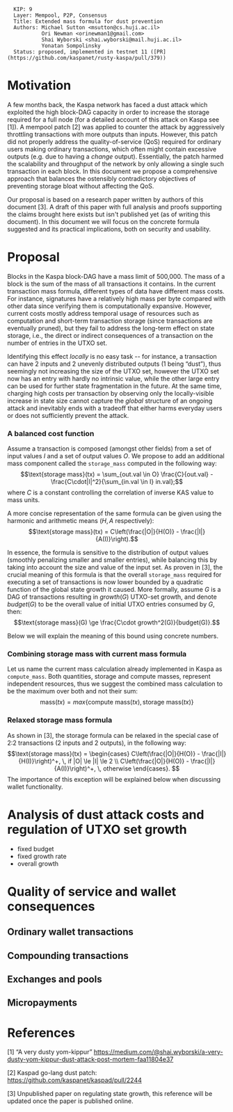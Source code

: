 ```
  KIP: 9
  Layer: Mempool, P2P, Consensus
  Title: Extended mass formula for dust prevention
  Authors: Michael Sutton <msutton@cs.huji.ac.il>
           Ori Newman <orinewman1@gmail.com>
           Shai Wyborski <shai.wyborski@mail.huji.ac.il>
           Yonatan Sompolinsky
  Status: proposed, implemented in testnet 11 ([PR](https://github.com/kaspanet/rusty-kaspa/pull/379))
```

# Motivation
A few months back, the Kaspa network has faced a dust attack which exploited the high block-DAG capacity in order to increase the storage required for a full node (for a detailed account of this attack on Kaspa see [1]). A mempool patch [2] was applied to counter the attack by aggressively throttling transactions with more outputs than inputs. However, this patch did not properly address the quality-of-service (QoS) required for ordinary users making ordinary transactions, which often might contain excessive outputs (e.g. due to having a *change* output). Essentially, the patch harmed the scalability and throughput of the network by only allowing a single such transaction in each block. In this document we propose a comprehensive approach that balances the ostensibly contradictory objectives of preventing storage bloat without affecting the QoS.

Our proposal is based on a research paper written by authors of this document [3]. A draft of this paper with full analysis and proofs supporting the claims brought here exists but isn't published yet (as of writing this document). In this document we will focus on the concrete formula suggested and its practical implications, both on security and usability.  

# Proposal
Blocks in the Kaspa block-DAG have a mass limit of 500,000. The mass of a block is the sum of the mass of all transactions it contains. In the current transaction mass formula, different types of data have different mass costs. For instance, signatures have a relatively high mass per byte compared with other data since verifying them is computationally expansive. However, current costs mostly address temporal usage of resources such as computation and short-term transaction storage (since transactions are eventually pruned), but they fail to address the long-term effect on state storage, i.e., the direct or indirect consequences of a transaction on the number of entries in the UTXO set. 

Identifying this effect *locally* is no easy task -- for instance, a transaction can have 2 inputs and 2 unevenly distributed outputs (1 being “dust”), thus seemingly not increasing the size of the UTXO set, however the UTXO set now has an entry with hardly no intrinsic value, while the other large entry can be used for further state fragmentation in the future. At the same time, charging high costs per transaction by observing only the locally-visible increase in state size cannot capture the *global* structure of an ongoing attack and inevitably ends with a tradeoff that either harms everyday users or does not sufficiently prevent the attack. 

### A balanced cost function
Assume a transaction is composed (amongst other fields) from a set of input values $I$ and a set of output values $O$. We propose to add an additional mass component called the `storage_mass` computed in the following way: 
$$\text{storage mass}(tx) = \sum_{out.val  \in  O} \frac{C}{out.val} - \frac{C\cdot|I|^2}{\sum_{in.val \in I} in.val};$$ 
where $C$ is a constant controlling the correlation of inverse KAS value to mass units. 

A more concise representation of the same formula can be given using the harmonic and arithmetic means ($H, A$ respectively):
$$\text{storage mass}(tx) = C\left(\frac{|O|}{H(O)} - \frac{|I|}{A(I)}\right).$$

In essence, the formula is sensitive to the distribution of output values (smoothly penalizing smaller and smaller entries), while balancing this by taking into account the size and value of the input set. As proven in [3], the crucial meaning of this formula is that the overall `storage_mass` required for executing a set of transactions is now lower bounded by a quadratic function of the global state growth it caused. More formally, assume $G$ is a DAG of transactions resulting in $growth(G)$ UTXO-set growth, and denote $budget(G)$ to be the overall value of initial UTXO entries consumed by $G$, then:
$$\text{storage mass}(G) \ge \frac{C\cdot growth^2(G)}{budget(G)}.$$

Below we will explain the meaning of this bound using concrete numbers.

### Combining storage mass with current mass formula
Let us name the current mass calculation already implemented in Kaspa as `compute_mass`. Both quantities, storage and compute masses, represent independent resources, thus we suggest the combined mass calculation to be the maximum over both and not their sum:
$$\text{mass}(tx) = max\{\text{compute mass}(tx) ,\, \text{storage mass}(tx)\}$$ 

### Relaxed storage mass formula
As shown in [3], the storage formula can be relaxed in the special case of 2:2 transactions (2 inputs and 2 outputs), in the following way:
$$\text{storage mass}(tx) = 
\begin{cases}
    C\left(\frac{|O|}{H(O)} - \frac{|I|}{H(I)}\right)^+, \, if |O| \le |I| \le 2 \\
    C\left(\frac{|O|}{H(O)} - \frac{|I|}{A(I)}\right)^+, \, otherwise
\end{cases}.
$$
The importance of this exception will be explained below when discussing wallet functionality.  

# Analysis of dust attack costs and regulation of UTXO set growth
- fixed budget
- fixed growth rate
- overall growth

# Quality of service and wallet consequences

## Ordinary wallet transactions

## Compounding transactions

## Exchanges and pools

## Micropayments

# References
[1] “A very dusty yom-kippur” https://medium.com/@shai.wyborski/a-very-dusty-yom-kippur-dust-attack-post-mortem-faa11804e37

[2] Kaspad go-lang dust patch: https://github.com/kaspanet/kaspad/pull/2244

[3] Unpublished paper on regulating state growth, this reference will be updated once the paper is published online.
